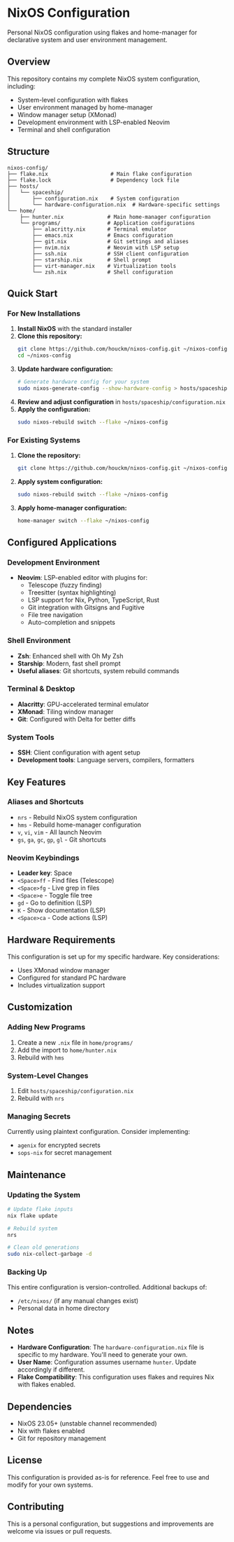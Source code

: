 # NixOS Configuration

Personal NixOS configuration using flakes and home-manager for declarative system and user environment management.

## Overview

This repository contains my complete NixOS system configuration, including:
- System-level configuration with flakes
- User environment managed by home-manager
- Window manager setup (XMonad)
- Development environment with LSP-enabled Neovim
- Terminal and shell configuration

## Structure

```
nixos-config/
├── flake.nix                    # Main flake configuration
├── flake.lock                   # Dependency lock file
├── hosts/
│   └── spaceship/
│       ├── configuration.nix    # System configuration
│       └── hardware-configuration.nix  # Hardware-specific settings
└── home/
    ├── hunter.nix              # Main home-manager configuration
    └── programs/               # Application configurations
        ├── alacritty.nix       # Terminal emulator
        ├── emacs.nix           # Emacs configuration
        ├── git.nix             # Git settings and aliases
        ├── nvim.nix            # Neovim with LSP setup
        ├── ssh.nix             # SSH client configuration
        ├── starship.nix        # Shell prompt
        ├── virt-manager.nix    # Virtualization tools
        └── zsh.nix             # Shell configuration
```

## Quick Start

### For New Installations

1. **Install NixOS** with the standard installer
2. **Clone this repository:**
   ```bash
   git clone https://github.com/houckm/nixos-config.git ~/nixos-config
   cd ~/nixos-config
   ```
3. **Update hardware configuration:**
   ```bash
   # Generate hardware config for your system
   sudo nixos-generate-config --show-hardware-config > hosts/spaceship/hardware-configuration.nix
   ```
4. **Review and adjust configuration** in `hosts/spaceship/configuration.nix`
5. **Apply the configuration:**
   ```bash
   sudo nixos-rebuild switch --flake ~/nixos-config
   ```

### For Existing Systems

1. **Clone the repository:**
   ```bash
   git clone https://github.com/houckm/nixos-config.git ~/nixos-config
   ```
2. **Apply system configuration:**
   ```bash
   sudo nixos-rebuild switch --flake ~/nixos-config
   ```
3. **Apply home-manager configuration:**
   ```bash
   home-manager switch --flake ~/nixos-config
   ```

## Configured Applications

### Development Environment
- **Neovim**: LSP-enabled editor with plugins for:
  - Telescope (fuzzy finding)
  - Treesitter (syntax highlighting)
  - LSP support for Nix, Python, TypeScript, Rust
  - Git integration with Gitsigns and Fugitive
  - File tree navigation
  - Auto-completion and snippets

### Shell Environment
- **Zsh**: Enhanced shell with Oh My Zsh
- **Starship**: Modern, fast shell prompt
- **Useful aliases**: Git shortcuts, system rebuild commands

### Terminal & Desktop
- **Alacritty**: GPU-accelerated terminal emulator
- **XMonad**: Tiling window manager
- **Git**: Configured with Delta for better diffs

### System Tools
- **SSH**: Client configuration with agent setup
- **Development tools**: Language servers, compilers, formatters

## Key Features

### Aliases and Shortcuts
- `nrs` - Rebuild NixOS system configuration
- `hms` - Rebuild home-manager configuration  
- `v`, `vi`, `vim` - All launch Neovim
- `gs`, `ga`, `gc`, `gp`, `gl` - Git shortcuts

### Neovim Keybindings
- **Leader key**: Space
- `<Space>ff` - Find files (Telescope)
- `<Space>fg` - Live grep in files
- `<Space>e` - Toggle file tree
- `gd` - Go to definition (LSP)
- `K` - Show documentation (LSP)
- `<Space>ca` - Code actions (LSP)

## Hardware Requirements

This configuration is set up for my specific hardware. Key considerations:
- Uses XMonad window manager
- Configured for standard PC hardware
- Includes virtualization support

## Customization

### Adding New Programs
1. Create a new `.nix` file in `home/programs/`
2. Add the import to `home/hunter.nix`
3. Rebuild with `hms`

### System-Level Changes
1. Edit `hosts/spaceship/configuration.nix`
2. Rebuild with `nrs`

### Managing Secrets
Currently using plaintext configuration. Consider implementing:
- `agenix` for encrypted secrets
- `sops-nix` for secret management

## Maintenance

### Updating the System
```bash
# Update flake inputs
nix flake update

# Rebuild system
nrs

# Clean old generations
sudo nix-collect-garbage -d
```

### Backing Up
This entire configuration is version-controlled. Additional backups of:
- `/etc/nixos/` (if any manual changes exist)
- Personal data in home directory

## Notes

- **Hardware Configuration**: The `hardware-configuration.nix` file is specific to my hardware. You'll need to generate your own.
- **User Name**: Configuration assumes username `hunter`. Update accordingly if different.
- **Flake Compatibility**: This configuration uses flakes and requires Nix with flakes enabled.

## Dependencies

- NixOS 23.05+ (unstable channel recommended)
- Nix with flakes enabled
- Git for repository management

## License

This configuration is provided as-is for reference. Feel free to use and modify for your own systems.

## Contributing

This is a personal configuration, but suggestions and improvements are welcome via issues or pull requests.
